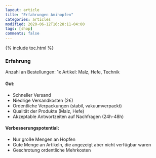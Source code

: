 ```yaml
---
layout: article
title: "Erfahrungen Amihopfen"
categories: articles
modified: 2020-06-12T16:28:11-04:00
tags: [shop]
comments: false
---
```


{% include toc.html %}

### Erfahrung

Anzahl an Bestellungen: 1x
Artikel: Malz, Hefe, Technik

#### Gut:
* Schneller Versand
* Niedrige Versandkosten (2€)
* Ordentliche Verpackungen (stabil, vakuumverpackt)
* Qualität der Produkte (Malz, Hefe)
* Akzeptable Antwortzeiten auf Nachfragen (24h-48h)

#### Verbesserungspotential:
* Nur große Mengen an Hopfen
* Gute Menge an Artikeln, die angezeigt aber nicht verfügbar waren
* Geschrotung ordentliche Mehrkosten
